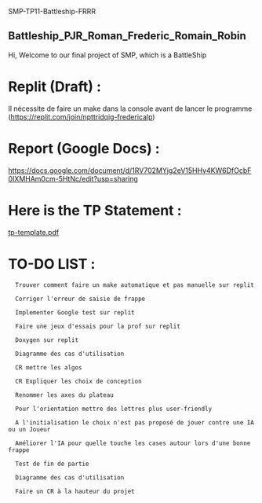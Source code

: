 SMP-TP11-Battleship-FRRR
## Battleship_PJR_Roman_Frederic_Romain_Robin
Hi, Welcome to our final project of SMP, which is a BattleShip

# Replit (Draft) :
Il nécessite de faire un make dans la console avant de lancer le programme
(https://replit.com/join/npttridqig-fredericalp)

# Report (Google Docs) :
https://docs.google.com/document/d/1RV702MYjg2eV15HHy4KW6DfOcbF0IXMHAm0cm-5HtNc/edit?usp=sharing

# Here is the TP Statement :

[tp-template.pdf](https://github.com/Fred-23/SMP-TP11-Battleship-FRRR/files/8838693/tp-template.pdf)


# TO-DO LIST :

```
  Trouver comment faire un make automatique et pas manuelle sur replit
  
  Corriger l'erreur de saisie de frappe 
  
  Implementer Google test sur replit

  Faire une jeux d'essais pour la prof sur replit

  Doxygen sur replit

  Diagramme des cas d'utilisation

  CR mettre les algos 
  
  CR Expliquer les choix de conception
  
  Renommer les axes du plateau
  
  Pour l'orientation mettre des lettres plus user-friendly
  
  A l'initialisation le choix n'est pas proposé de jouer contre une IA ou un Joueur
  
  Améliorer l'IA pour quelle touche les cases autour lors d'une bonne frappe
  
  Test de fin de partie
  
  Diagramme des cas d'utilisation
  
  Faire un CR à la hauteur du projet

```
